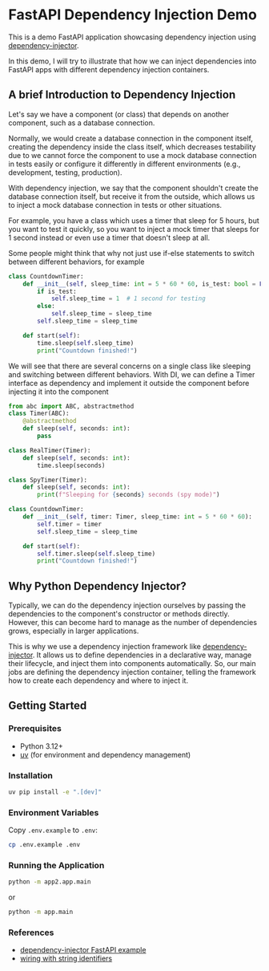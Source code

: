 # FastAPI Dependency Injection Demo

This is a demo FastAPI application showcasing dependency injection using [dependency-injector](https://python-dependency-injector.ets-labs.org/).

In this demo, I will try to illustrate that how we can inject dependencies into FastAPI apps with different dependency injection containers.

## A brief Introduction to Dependency Injection
Let's say we have a component (or class) that depends on another component, such as a database connection.

Normally, we would create a database connection in the component itself, creating the dependency inside the class itself, which decreases testability due to we cannot force the component to use a mock database connection in tests easily or configure it differently in different environments (e.g., development, testing, production).

With dependency injection, we say that the component shouldn't create the database connection itself, but receive it from the outside, which allows us to inject a mock database connection in tests or other situations.

For example, you have a class which uses a timer that sleep for 5 hours, but you want to test it quickly, so you want to inject a mock timer that sleeps for 1 second instead or even use a timer that doesn't sleep at all. 

Some people might think that why not just use if-else statements to switch between different behaviors, for example
```python
class CountdownTimer:
    def __init__(self, sleep_time: int = 5 * 60 * 60, is_test: bool = False):
        if is_test:
            self.sleep_time = 1  # 1 second for testing
        else:
            self.sleep_time = sleep_time
        self.sleep_time = sleep_time

    def start(self):
        time.sleep(self.sleep_time)
        print("Countdown finished!")
```

We will see that there are several concerns on a single class like sleeping and switching between different behaviors. With DI, we can define a Timer interface as dependency and implement it outside the component before injecting it into the component

```python
from abc import ABC, abstractmethod
class Timer(ABC):
    @abstractmethod
    def sleep(self, seconds: int):
        pass

class RealTimer(Timer):
    def sleep(self, seconds: int):
        time.sleep(seconds)

class SpyTimer(Timer):
    def sleep(self, seconds: int):
        print(f"Sleeping for {seconds} seconds (spy mode)")

class CountdownTimer:
    def __init__(self, timer: Timer, sleep_time: int = 5 * 60 * 60):
        self.timer = timer
        self.sleep_time = sleep_time

    def start(self):
        self.timer.sleep(self.sleep_time)
        print("Countdown finished!")
```


## Why Python Dependency Injector?
Typically, we can do the dependency injection ourselves by passing the dependencies to the component's constructor or methods directly. However, this can become hard to manage as the number of dependencies grows, especially in larger applications.

This is why we use a dependency injection framework like [dependency-injector](https://python-dependency-injector.ets-labs.org/). It allows us to define dependencies in a declarative way, manage their lifecycle, and inject them into components automatically. So, our main jobs are defining the dependency injection container, telling the framework how to create each dependency and where to inject it.

## Getting Started

### Prerequisites

- Python 3.12+
- [uv](https://github.com/astral-sh/uv) (for environment and dependency management)

### Installation

```sh
uv pip install -e ".[dev]"
```

### Environment Variables
Copy `.env.example` to `.env`:
```sh
cp .env.example .env
```

### Running the Application
```sh
python -m app2.app.main
```

or 
```sh
python -m app.main
```

### References
- [dependency-injector FastAPI example](https://python-dependency-injector.ets-labs.org/examples/fastapi.html)
- [wiring with string identifiers](https://python-dependency-injector.ets-labs.org/wiring.html#string-identifiers)